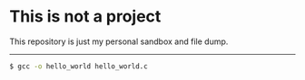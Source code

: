 # This is not a project
This repository is just my personal sandbox and file dump.

----

```bash
$ gcc -o hello_world hello_world.c
```
